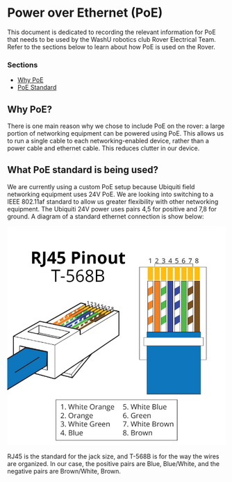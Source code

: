 # Power over Ethernet (PoE)

This document is dedicated to recording the relevant information for PoE that needs to be used by the WashU robotics club Rover Electrical Team. Refer to the sections below to learn about how PoE is used on the Rover.

### Sections
* [Why PoE](#why-poe)
* [PoE Standard](#what-poe-standard-is-being-used)


## Why PoE?

There is one main reason why we chose to include PoE on the rover: a large portion of networking equipment can be powered using PoE. This allows us to run a single cable to each networking-enabled device, rather than a power cable and ethernet cable. This reduces clutter in our device.

## What PoE standard is being used?

We are currently using a custom PoE setup because Ubiquiti field networking equipment uses 24V PoE. We are looking into switching to a IEEE 802.11af standard to allow us greater flexibility with other networking equipment. The Ubiquiti 24V power uses pairs 4,5 for positive and 7,8 for ground. A diagram of a standard ethernet connection is show below:

![Standard RJ45 ethernet jack](./ethernet.jpg)

RJ45 is the standard for the jack size, and T-568B is for the way the wires are organized. In our case, the positive pairs are Blue, Blue/White, and the negative pairs are Brown/White, Brown.